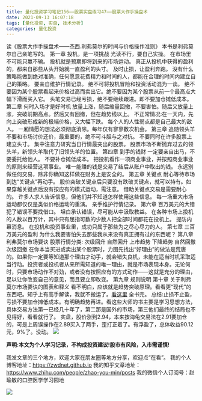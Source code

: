 ```yaml
---
title: 量化投资学习笔记156——股票实盘练习47——股票大作手操盘术
date: 2021-09-13 16:07:18
tags: [量化投资, 实盘, 技术分析]
categories: 量化投资
---
```

读《股票大作手操盘术——杰西.利弗莫尔的时间与价格操作准则》
本书是利弗莫尔自己亲笔写的。
第一章 投机，是一项挑战
光读不行，要自己实操。
在市场里不可能只赢不输。
投机就是预期即将到来的市场运动。
真正从投机中获得的盈利的，都来自那些从头开始就一直盈利的头寸。
及时止损，让盈利奔跑。
没有什么策略能做到绝对准确，任何愿意花费精力和时间的人，都能在合理的时间内建立自己的策略。
要亲自维护行情记录。
绝不可将投机冒险和投资活动混为一谈。
绝不要因为某个股票看起来价格过高而卖出它。绝不要因为某个股票从前一个最高点大幅下滑而买入它。
头笔交易已经亏损，绝不要继续跟进。即不要加仓摊低成本。
第二章 何时入场才是好时机
放量上涨，随后缩量回撤，不要害怕。随后又放量上涨，突破前期高点。然后又有回撤，但在趋势线以上。
不正常情况:在一天内，先向上突破形成新的极端价格，又大幅下跌。
每个人的人性弱点都是自己最大的敌人。
一厢情愿的想法必须彻底消除。每年仅有寥寥数次机会。
第三章 追随领头羊
不要和市场讨价还价，最重要的，绝不可斗胆与之对抗。
不要同时在许多股票上建立头寸。
集中注意力研究当日行情最突出的股票。
股票市场不断抛弃过去的领头羊，新领头羊取代了旧领头羊的位置。
第四章 到手的钱财
一定要亲自出马，不要委托给他人。
不要补仓摊低成本。
把投机看作一项商业事业，并按照商业事业的原则来经营这项事业。
唯一能赚的钱是交易了结后从账户中取出的钱。
永远别做任何交易，除非你确知这样做在财务上是安全的。
第五章 关键点
耐心等待市场到达“关键点”再动手。
股价突破关键点后只要没有跌破关键点，就可以持有。如果穿越关键点后没有按应有的模式运动，需注意。
借助关键点交易是需要耐心的。
许多人求人告诉信息，但他们并不知道怎样使用这些信息。
每一场重大市场运动都仅仅是类似价格运动的重演。
亲手维护行情记录。
第六章 百万美元的大错
犯了错误不要找借口。
坦白承认错误，尽可能从中汲取教益。
在各种市场上投机的人数以百万计，其中只有屈指可数的少数人把全部时间都花在投机上。
提防内幕消息。
在投机和投资事业里，成功只属于那些为之尽心尽力的人。
第七章 三百万美元的盈利
为什么我要害怕失去那些我从来没有真正拥有过的东西呢？
第八章 利弗莫尔市场要诀
股票行情分类:
次级回升
自然回升
上市趋势
下降趋势
自然回撤
次级回撤
在你本当买进或卖出某个股票时，力图先找出“好理由”的做法是荒唐的。如果你一定要等知道那个理由才动手，就会错失良机，未能在适当时机采取适当行动。投资者或投机者从来所需知道的唯一理由，就是市场表现本身。无论何时，只要市场动作不对劲，或者没有按照应有的方式动作——这就是充分的理由，足以让你改变自己的意见，而且要立即改变。
第九章 规则说明
第十章 关于利弗莫尔市场要诀的图表和释义
看不明白，应该就是趋势突破原理。看看更“现代”的东西吧。知乎上有高手解读，我就不搬运了。[看这里](https://zhuanlan.zhihu.com/p/44107809)
全书完。
总结:止损不止盈，亏损不要加仓摊低成本。有明确趋势再进。看这些大师的书主要是学习思想方法，具体交易方法第一已经几十年了，第二那是国外的市场，第三他们最终的结局也不见得好，看看就行了。
实盘，股价涨到2.94，本来按海龟交易法在2.91要加仓的，可是上周误操作在2.89买入了两手，歪打正着了。有浮盈了，总体收益90.12元，9%了。没动。
![](https://zymblog-1258069789.cos.ap-chengdu.myqcloud.com/blog0178-QTLearn/126/01.jpg)







**声明:本文为个人学习记录，不构成投资建议!股市有风险，入市需谨慎!**








我发文章的三个地方，欢迎大家在朋友圈等地方分享，欢迎点“在看”。
我的个人博客地址：https://zwdnet.github.io
我的知乎文章地址： https://www.zhihu.com/people/zhao-you-min/posts
我的微信个人订阅号：赵瑜敏的口腔医学学习园地








![](https://zymblog-1258069789.cos.ap-chengdu.myqcloud.com/other/wx.jpg)
